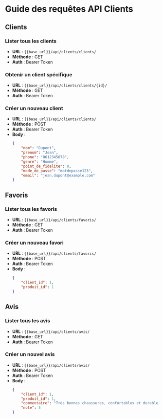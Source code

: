 # Guide des requêtes API Clients

## Clients

### Lister tous les clients
- **URL** : `{{base_url}}/api/clients/clients/`
- **Méthode** : GET
- **Auth** : Bearer Token

### Obtenir un client spécifique
- **URL** : `{{base_url}}/api/clients/clients/{id}/`
- **Méthode** : GET
- **Auth** : Bearer Token

### Créer un nouveau client
- **URL** : `{{base_url}}/api/clients/clients/`
- **Méthode** : POST
- **Auth** : Bearer Token
- **Body** :
  ```json
  {
      "nom": "Dupont",
      "prenom": "Jean",
      "phone": "0612345678",
      "genre": "Homme",
      "point_de_fidelite": 0,
      "mode_de_passe": "motdepasse123",
      "email": "jean.dupont@example.com"
  }
  ```

## Favoris

### Lister tous les favoris
- **URL** : `{{base_url}}/api/clients/favoris/`
- **Méthode** : GET
- **Auth** : Bearer Token

### Créer un nouveau favori
- **URL** : `{{base_url}}/api/clients/favoris/`
- **Méthode** : POST
- **Auth** : Bearer Token
- **Body** :
  ```json
  {
      "client_id": 1,
      "produit_id": 1
  }
  ```

## Avis

### Lister tous les avis
- **URL** : `{{base_url}}/api/clients/avis/`
- **Méthode** : GET
- **Auth** : Bearer Token

### Créer un nouvel avis
- **URL** : `{{base_url}}/api/clients/avis/`
- **Méthode** : POST
- **Auth** : Bearer Token
- **Body** :
  ```json
  {
      "client_id": 1,
      "produit_id": 1,
      "commentaire": "Très bonnes chaussures, confortables et durables",
      "note": 5
  }
  ``` 